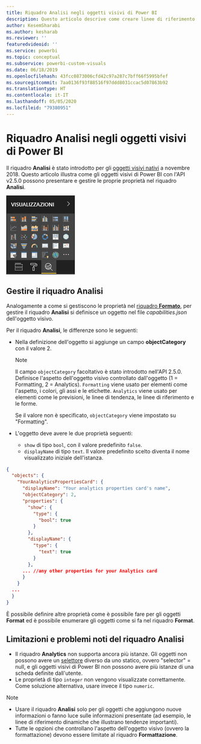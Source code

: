 ```yaml
---
title: Riquadro Analisi negli oggetti visivi di Power BI
description: Questo articolo descrive come creare linee di riferimento dinamiche negli oggetti visivi di Power BI.
author: KesemSharabi
ms.author: kesharab
ms.reviewer: ''
featuredvideoid: ''
ms.service: powerbi
ms.topic: conceptual
ms.subservice: powerbi-custom-visuals
ms.date: 06/18/2019
ms.openlocfilehash: 43fcc0873006cfd42c97a287c7bff66f5995bfef
ms.sourcegitcommit: 7aa0136f93f88516f97ddd8031ccac5d07863b92
ms.translationtype: HT
ms.contentlocale: it-IT
ms.lasthandoff: 05/05/2020
ms.locfileid: "79380951"
---
```

# <a name="the-analytics-pane-in-power-bi-visuals"></a>Riquadro Analisi negli oggetti visivi di Power BI

Il riquadro **Analisi** è stato introdotto per gli [oggetti visivi nativi](https://docs.microsoft.com/power-bi/desktop-analytics-pane) a novembre 2018.
Questo articolo illustra come gli oggetti visivi di Power BI con l'API v2.5.0 possono presentare e gestire le proprie proprietà nel riquadro **Analisi**.

![Riquadro Analisi](media/analytics-pane/visualization-pane-analytics-tab.png)

## <a name="manage-the-analytics-pane"></a>Gestire il riquadro Analisi

Analogamente a come si gestiscono le proprietà nel [riquadro **Formato**](https://docs.microsoft.com/power-bi/developer/visuals/custom-visual-develop-tutorial-format-options), per gestire il riquadro **Analisi** si definisce un oggetto nel file *capabilities.json* dell'oggetto visivo.

Per il riquadro **Analisi**, le differenze sono le seguenti:

* Nella definizione dell'oggetto si aggiunge un campo **objectCategory** con il valore 2.

    > [!NOTE]
    > Il campo `objectCategory` facoltativo è stato introdotto nell'API 2.5.0. Definisce l'aspetto dell'oggetto visivo controllato dall'oggetto (1 = Formatting, 2 = Analytics). `Formatting` viene usato per elementi come l'aspetto, i colori, gli assi e le etichette. `Analytics` viene usato per elementi come le previsioni, le linee di tendenza, le linee di riferimento e le forme.
    >
    > Se il valore non è specificato, `objectCategory` viene impostato su "Formatting".

* L'oggetto deve avere le due proprietà seguenti:
    * `show` di tipo `bool`, con il valore predefinito `false`.
    * `displayName` di tipo `text`. Il valore predefinito scelto diventa il nome visualizzato iniziale dell'istanza.

```json
{
  "objects": {
    "YourAnalyticsPropertiesCard": {
      "displayName": "Your analytics properties card's name",
      "objectCategory": 2,
      "properties": {
        "show": {
          "type": {
            "bool": true
          }
        },
        "displayName": {
          "type": {
            "text": true
          }
        },
      ... //any other properties for your Analytics card
      }
    }
  ...
  }
}
```

È possibile definire altre proprietà come è possibile fare per gli oggetti **Format** ed è possibile enumerare gli oggetti come si fa nel riquadro **Format**.

## <a name="known-limitations-and-issues-of-the-analytics-pane"></a>Limitazioni e problemi noti del riquadro Analisi

* Il riquadro **Analytics** non supporta ancora più istanze. Gli oggetti non possono avere un [selettore](https://microsoft.github.io/PowerBI-visuals/docs/concepts/objects-and-properties/#selector) diverso da uno statico, ovvero "selector" = null, e gli oggetti visivi di Power BI non possono avere più istanze di una scheda definite dall'utente.
* Le proprietà di tipo `integer` non vengono visualizzate correttamente. Come soluzione alternativa, usare invece il tipo `numeric`.

> [!NOTE]
> * Usare il riquadro **Analisi** solo per gli oggetti che aggiungono nuove informazioni o fanno luce sulle informazioni presentate (ad esempio, le linee di riferimento dinamiche che illustrano tendenze importanti).
> * Tutte le opzioni che controllano l'aspetto dell'oggetto visivo (ovvero la formattazione) devono essere limitate al riquadro **Formattazione**.
